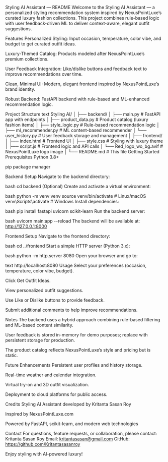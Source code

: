 Styling AI Assistant — README
Welcome to the Styling AI Assistant — a personalized styling recommendation system inspired by NexusPointLuxe’s curated luxury fashion collections. This project combines rule-based logic with user feedback-driven ML to deliver context-aware, elegant outfit suggestions.

Features
Personalized Styling: Input occasion, temperature, color vibe, and budget to get curated outfit ideas.

Luxury-Themed Catalog: Products modeled after NexusPointLuxe’s premium collections.

User Feedback Integration: Like/dislike buttons and feedback text to improve recommendations over time.

Clean, Minimal UI: Modern, elegant frontend inspired by NexusPointLuxe’s brand identity.

Robust Backend: FastAPI backend with rule-based and ML-enhanced recommendation logic.

Project Structure
text
Styling AI/
│
├── backend/
│   ├── main.py               # FastAPI app with endpoints
│   ├── product_data.py       # Product catalog (luxury fashion items)
│   ├── style_logic.py        # Rule-based recommendation logic
│   ├── ml_recommender.py     # ML content-based recommender
│   └── user_history.py       # User feedback storage and management
│
├── frontend/
│   ├── index.html            # Frontend UI
│   ├── style.css             # Styling with luxury theme
│   ├── script.js             # Frontend logic and API calls
│   └── Red_logo_wo_bg.avif   # NexusPointLuxe logo image
│
└── README.md                 # This file
Getting Started
Prerequisites
Python 3.8+

pip package manager

Backend Setup
Navigate to the backend directory:

bash
cd backend
(Optional) Create and activate a virtual environment:

bash
python -m venv venv
source venv/bin/activate  # Linux/macOS
venv\Scripts\activate     # Windows
Install dependencies:

bash
pip install fastapi uvicorn scikit-learn
Run the backend server:

bash
uvicorn main:app --reload
The backend will be available at: http://127.0.0.1:8000

Frontend Setup
Navigate to the frontend directory:

bash
cd ../frontend
Start a simple HTTP server (Python 3.x):

bash
python -m http.server 8080
Open your browser and go to:

text
http://localhost:8080
Usage
Select your preferences (occasion, temperature, color vibe, budget).

Click Get Outfit Ideas.

View personalized outfit suggestions.

Use Like or Dislike buttons to provide feedback.

Submit additional comments to help improve recommendations.

Notes
The backend uses a hybrid approach combining rule-based filtering and ML-based content similarity.

User feedback is stored in-memory for demo purposes; replace with persistent storage for production.

The product catalog reflects NexusPointLuxe’s style and pricing but is static.

Future Enhancements
Persistent user profiles and history storage.

Real-time weather and calendar integration.

Virtual try-on and 3D outfit visualization.

Deployment to cloud platforms for public access.

Credits
Styling AI Assistant developed by Kritanta Sasan Roy

Inspired by NexusPointLuxe.com

Powered by FastAPI, scikit-learn, and modern web technologies

Contact
For questions, feature requests, or collaboration, please contact:
Kritanta Sasan Roy
Email: kritantasasan@gmail.com
GitHub: https://github.com/Kritantasasanroy

Enjoy styling with AI-powered luxury!